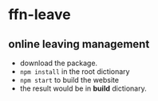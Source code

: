 # ffn-leave
online leaving management
---

* download the package.
* `npm install` in the root dictionary
* `npm start` to build the website
* the result would be in __build__ dictionary.
